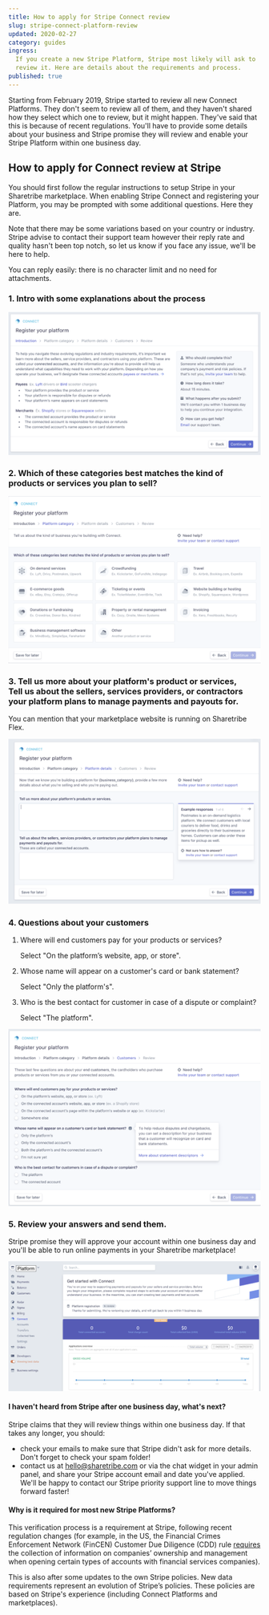 ```yaml
---
title: How to apply for Stripe Connect review
slug: stripe-connect-platform-review
updated: 2020-02-27
category: guides
ingress:
  If you create a new Stripe Platform, Stripe most likely will ask to
  review it. Here are details about the requirements and process.
published: true
---
```


Starting from February 2019, Stripe started to review all new Connect
Platforms. They don't seem to review all of them, and they haven't
shared how they select which one to review, but it might happen. They've
said that this is because of recent regulations. You'll have to provide
some details about your business and Stripe promise they will review and
enable your Stripe Platform within one business day.

## How to apply for Connect review at Stripe

You should first follow the regular instructions to setup Stripe in your
Sharetribe marketplace. When enabling Stripe Connect and registering
your Platform, you may be prompted with some additional questions. Here
they are.

Note that there may be some variations based on your country or
industry. Stripe advise to contact their support team however their
reply rate and quality hasn't been top notch, so let us know if you face
any issue, we'll be here to help.

You can reply easily: there is no character limit and no need for
attachments.

### 1. Intro with some explanations about the process

![Stripe review step 1 - Connect platform](sharetribe_go-stripe_review_connect_us-1.png)

### 2. Which of these categories best matches the kind of products or services you plan to sell?

![Stripe review step 2 - Connect platform](sharetribe_go-stripe_review_connect_us-2.png)

### 3. Tell us more about your platform's product or services, <br/>Tell us about the sellers, services providers, or contractors your platform plans to manage payments and payouts for.

You can mention that your marketplace website is running on Sharetribe
Flex.

![Stripe review step 3 - Connect platform](sharetribe_go-stripe_review_connect_us-3.png)

### 4. Questions about your customers

1. Where will end customers pay for your products or services?

   Select "On the platform’s website, app, or store".

1. Whose name will appear on a customer's card or bank statement?

   Select "Only the platform's".

1. Who is the best contact for customer in case of a dispute or
   complaint?

   Select "The platform".

![Stripe review step 4 - Connect platform](sharetribe_go-stripe_review_connect_us-4.png)

### 5. Review your answers and send them.

Stripe promise they will approve your account within one business day
and you'll be able to run online payments in your Sharetribe
marketplace!

![Stripe review step 5 - Connect platform](sharetribe_go-stripe_review_connect_us-5.png)

#### I haven't heard from Stripe after one business day, what's next?

Stripe claims that they will review things within one business day. If
that takes any longer, you should:

- check your emails to make sure that Stripe didn't ask for more
  details. Don't forget to check your spam folder!
- contact us at [hello@sharetribe.com](mailto:hello@sharetribe.com) or
  via the chat widget in your admin panel, and share your Stripe account
  email and date you've applied. We'll be happy to contact our Stripe
  priority support line to move things forward faster!

#### Why is it required for most new Stripe Platforms?

This verification process is a requirement at Stripe, following recent
regulation changes (for example, in the US, the Financial Crimes
Enforcement Network (FinCEN) Customer Due Diligence (CDD) rule
[requires](https://www.fincen.gov/resources/statutes-and-regulations/cdd-final-rule)
the collection of information on companies’ ownership and management
when opening certain types of accounts with financial services
companies).

This is also after some updates to the own Stripe policies. New data
requirements represent an evolution of Stripe’s policies. These policies
are based on Stripe's experience (including Connect Platforms and
marketplaces).
